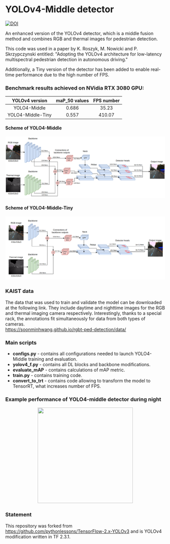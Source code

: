 # YOLOv4-Middle detector
[![DOI](https://zenodo.org/badge/385551271.svg)](https://zenodo.org/badge/latestdoi/385551271)

An enhanced version of the YOLOv4 detector, which is a middle fusion method and combines RGB and thermal images for pedestrian detection.

This code was used in a paper by K. Roszyk, M. Nowicki and P. Skrzypczynski entitled:
"Adopting the YOLOv4 architecture for low-latency multispectral pedestrian detection in autonomous driving."

Additionally, a Tiny version of the detector has been added to enable real-time performance due to the high number of FPS.

### Benchmark results achieved on NVidia RTX 3080 GPU:

|  YOLOv4 version   | maP_50 values | FPS number |
|:-----------------:|:-------------:|:----------:|
|   YOLO4-Middle    |     0.686     |   35.23    |
| YOLO4-MIddle-Tiny |     0.557     |   410.07   |

#### Scheme of YOLO4-Middle
![YOLO4-Middle](./images/yolov4_scheme_middle.png)

#### Scheme of YOLO4-Middle-Tiny
![YOLO4-Middle-tiny](./images/yolov4_scheme_tiny.png)

### KAIST data
The data that was used to train and validate the model can be downloaded at the following link. They include daytime and nighttime images for the RGB and thermal imaging camera respectively. Interestingly, thanks to a special rack, the annotations fit simultaneously for data from both types of cameras.  
https://soonminhwang.github.io/rgbt-ped-detection/data/

### Main scripts 

- **configs.py** - contains all configurations needed to launch YOLO4-Middle training and evaluation.
- **yolov4_f.py** - contains all DL blocks and backbone modifications.
- **evaluate_mAP** - contains calculations of mAP metric.
- **train.py** - contains training code.
- **convert_to_trt** - contains code allowing to transform the model to TensorRT, what increases number of FPS.

### Example performance of YOLO4-middle detector during night
<p align="center">
<img src="images/yolo4-middle.gif" width="300" height="300">
</p>

### Statement
This repository was forked from https://github.com/pythonlessons/TensorFlow-2.x-YOLOv3 and is YOLOv4 modification written in TF 2.3.1.
